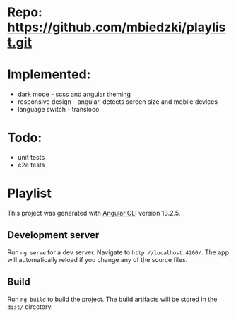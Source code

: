 # Repo: https://github.com/mbiedzki/playlist.git

# Implemented:

- dark mode - scss and angular theming
- responsive design - angular, detects screen size and mobile devices
- language switch - transloco

# Todo:

- unit tests
- e2e tests

# Playlist

This project was generated with [Angular CLI](https://github.com/angular/angular-cli) version 13.2.5.

## Development server

Run `ng serve` for a dev server. Navigate to `http://localhost:4200/`. The app will automatically reload if you change
any of the source files.

## Build

Run `ng build` to build the project. The build artifacts will be stored in the `dist/` directory.
